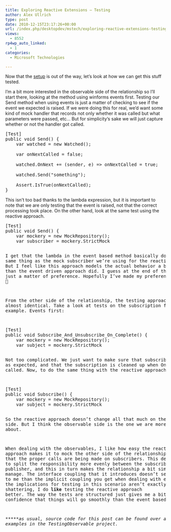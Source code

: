 ```yaml
---
title: Exploring Reactive Extensions – Testing
author: Alex Ullrich
type: post
date: 2010-12-15T23:17:26+00:00
url: /index.php/desktopdev/mstech/exploring-reactive-extensions-testing/
views:
  - 8552
rp4wp_auto_linked:
  - 1
categories:
  - Microsoft Technologies

---
```

Now that the [setup][1] is out of the way, let&#8217;s look at how we can get this stuff tested. 

I&#8217;m a bit more interested in the observable side of the relationship so I&#8217;ll start there, looking at the method using winforms events first. Testing our Send method when using events is just a matter of checking to see if the event we expected is raised. If we were doing this for real, we&#8217;d want some kind of mock handler that records not only whether it was called but what parameters were passed, etc&#8230; But for simplicity&#8217;s sake we will just capture whether or not the handler got called.

<pre>[Test]
public void Send() {
	var watched = new Watched();

	var onNextCalled = false;

	watched.OnNext += (sender, e) =&gt; onNextCalled = true;

	watched.Send("something");

	Assert.IsTrue(onNextCalled);
}</pre>

This isn&#8217;t too bad thanks to the lambda expression, but it is important to note that we are only testing that the event is raised, not that the correct processing took place. On the other hand, look at the same test using the reactive approach.

<pre>[Test]
public void Send() {
	var mockery = new MockRepository();
	var subscriber = mockery.StrictMock<IObserver<string&gt;&gt;();

	var message = "test message";

	var watched = new Watched();

	using (mockery.Record()) {
		subscriber.OnNext(message);
	}

	using (mockery.Playback())
	using (var unsubscriber = watched.Subscribe(subscriber)) {
		watched.Send(message);
	}
}</pre>

I get that the lambda in the event based method basically does the same thing as the mock subscriber we&#8217;re using for the reactive method. But I feel like this approach models the actual behavior a bit better than the event driven approach did. I guess at the end of the day it is just a matter of preference. Hopefully I&#8217;ve made my preference clear 🙂

From the other side of the relationship, the testing approach is almost identical. Take a look at tests on the subscription for an example. Events first:

<pre>[Test]
public void Subscribe_And_Unsubscribe_On_Complete() {
	var mockery = new MockRepository();
	var subject = mockery.StrictMock<IWatched<string&gt;&gt;();
	var unsubscriber = mockery.StrictMock<IDisposable&gt;();

	var watcher = new Watcher<string&gt;();

	using (mockery.Record()) {
		Expect.Call(subject.Subscribe(watcher)).Return(unsubscriber);
		unsubscriber.Dispose();
	}

	using (mockery.Playback()) {
		watcher.Subscribe(subject);
		watcher.OnCompleted(null, null);
	}
}</pre>

Not too complicated. We just want to make sure that subscribe works as expected, and that the subscription is cleaned up when OnCompleted is called. Now, to do the same thing with the reactive approach

<pre>[Test]
public void Subscribe() {
	var mockery = new MockRepository();
	var subject = mockery.StrictMock<IObservable<string&gt;&gt;();
	var disposable = mockery.StrictMock<IDisposable&gt;();

	var watcher = new Watcher();

	using (mockery.Record()) {
		Expect.Call(subject.Subscribe(watcher)).Return(disposable);
		disposable.Dispose();
	}

	using (mockery.Playback()){
		watcher.Subscribe(subject);
		watcher.OnCompleted();
	}
}</pre>

So the reactive approach doesn&#8217;t change all that much on the observer side. But I think the observable side is the one we are more concerned about.

When dealing with the observables, I like how easy the reactive approach makes it to mock the other side of the relationship to confirm that the proper calls are being made on subscribers. This design seems to split the responsibility more evenly between the subscriber and the publisher, and this in turn makes the relationship a bit simpler to manage. The interface coupling that it introduces doesn&#8217;t seem any worse to me than the implicit coupling you get when dealing with events. While the implications for testing in this scenario aren&#8217;t exactly earth shattering, I do **like** testing the reactive approach better. The way the tests are structured just gives me a bit more confidence that things will go smoothly than the event based one.

_*****as usual, source code for this post can be found over at [github][2], with these examples in the TestingObservable project._

 [1]: /index.php/DesktopDev/MSTech/exploring-reactive-extensions-subscripti
 [2]: https://github.com/lessthandot/ExploringRx